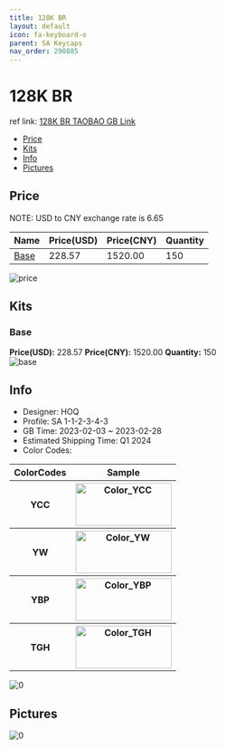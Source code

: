 ```yaml
---
title: 128K BR 
layout: default
icon: fa-keyboard-o
parent: SA Keycaps
nav_order: 290885
---
```


# 128K BR 

ref link: [128K BR TAOBAO GB Link](https://item.taobao.com/item.htm?spm=a2126o.success.0.0.16464831KSCQSH&id=699824056396)

* [Price](#price)
* [Kits](#kits)
* [Info](#info)
* [Pictures](#pictures)

## Price

NOTE: USD to CNY exchange rate is 6.65

| Name          | Price(USD)   |  Price(CNY) | Quantity |
| ------------- | ------------ |  ---------- | -------- |
|[Base](#base)|228.57|1520.00|150|

<img src="{{ 'assets/images/sa-keycaps/128K-BR/price.png' | relative_url }}" alt="price" class="image featured">

## Kits
### Base  
**Price(USD):** 228.57	**Price(CNY):** 1520.00	**Quantity:** 150  
<img src="{{ 'assets/images/sa-keycaps/128K-BR/kits_pics/base.jpg' | relative_url }}" alt="base" class="image featured">

## Info
* Designer: HOQ  
* Profile: SA 1-1-2-3-4-3  
* GB Time: 2023-02-03 ~ 2023-02-28  
* Estimated Shipping Time: Q1 2024  
* Color Codes:  

<table style="width:100%">
  <tr>
    <th>ColorCodes</th>
    <th>Sample</th>
  </tr>  <tr>
    <th>YCC</th>
    <th><img src="{{ 'assets/images/sa-keycaps/SP_ColorCodes/abs/SP_Abs_ColorCodes_YCC.png' | relative_url }}" alt="Color_YCC" height="75" width="170"></th>
  </tr>
  <tr>
    <th>YW</th>
    <th><img src="{{ 'assets/images/sa-keycaps/SP_ColorCodes/abs/SP_Abs_ColorCodes_YW.png' | relative_url }}" alt="Color_YW" height="75" width="170"></th>
  </tr>
  <tr>
    <th>YBP</th>
    <th><img src="{{ 'assets/images/sa-keycaps/SP_ColorCodes/abs/SP_Abs_ColorCodes_YBP.png' | relative_url }}" alt="Color_YBP" height="75" width="170"></th>
  </tr>
  <tr>
    <th>TGH</th>
    <th><img src="{{ 'assets/images/sa-keycaps/SP_ColorCodes/abs/SP_Abs_ColorCodes_TGH.png' | relative_url }}" alt="Color_TGH" height="75" width="170"></th>
  </tr>
</table>

<img src="{{ 'assets/images/sa-keycaps/128K-BR/0.jpg' | relative_url }}" alt="0" class="image featured">

## Pictures  
<img src="{{ 'assets/images/sa-keycaps/128K-BR/rendering_pics/0.jpg' | relative_url }}" alt="0" class="image featured">
